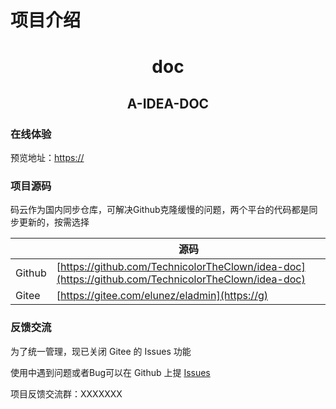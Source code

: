 # 项目介绍
<center><h1>doc</h1></center>
<center><h2>A-IDEA-DOC</h2></center>
<center>


</center>


### 在线体验
预览地址：[https://](https://)


### 项目源码

码云作为国内同步仓库，可解决Github克隆缓慢的问题，两个平台的代码都是同步更新的，按需选择

|     |   源码  |
|---  |--- | 
|  Github  |  [https://github.com/TechnicolorTheClown/idea-doc](https://github.com/TechnicolorTheClown/idea-doc)   
|  Gitee   |  [https://gitee.com/elunez/eladmin](https://g)   

### 反馈交流

为了统一管理，现已关闭 Gitee 的 Issues 功能

使用中遇到问题或者Bug可以在 Github 上提 [Issues](https://github.com/TechnicolorTheClown/idea-doc/issues)

项目反馈交流群：XXXXXXX

